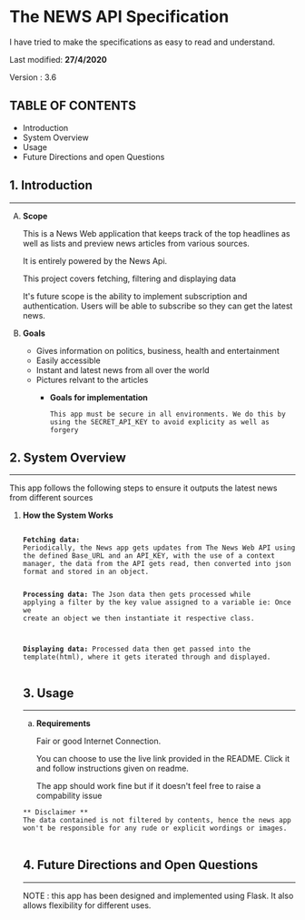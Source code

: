 # The NEWS API Specification
<p>I have tried to make the specifications as easy to read and understand.</p>
<p>Last modified: <b>27/4/2020</b></p>
<p>Version : 3.6</p>

## TABLE OF CONTENTS
<ul>
<li>Introduction</li>
<li>System Overview</li>
<li>Usage</li>
<li>Future Directions and open Questions</li>
</ul>

<h2> 1. Introduction </h2><hr>
<ol type='A'>
<li><b> Scope</b></li>
<p>This is a News Web application that keeps track of the top headlines as well as lists and preview news articles from various sources.</p>
<p>It is entirely powered by the News Api.</p>
<p>This project covers fetching, filtering and displaying data </p>
<p>It's future scope is the ability to implement subscription and authentication. Users will be able to subscribe so they can get the latest news.</p>

<li><b> Goals</b></li>
<ul>
<li>Gives information on politics, business, health and entertainment</li>
<li>Easily accessible</li>
<li>Instant and latest news from all over the world</li>
<li>Pictures relvant to the articles</li>
<ul>

<li><b> Goals for implementation</b></li>
<pre>
<code>This app must be secure in all environments. We do this by using the SECRET_API_KEY to avoid explicity as well as forgery</code>
</pre>
</ol>

<h2> 2. System Overview </h2><hr>
<p>This app follows the following steps to ensure it outputs the latest news from different sources </p>
<ol>
<li><b> How the System Works</b></li>
<pre><code> 
<b>Fetching data:</b>
Periodically, the News app gets updates from The News Web API using the defined Base_URL and an API_KEY, with the use of a context manager, the data from the API gets read, then converted into json format and stored in an object.

<b>Processing data:</b>
        The Json data then gets processed while applying a filter by the key value assigned to a variable
        ie: Once we create an object we then instantiate it respective class.

<b>Displaying data:</b>
        Processed data then get passed into the template(html), where it gets iterated through and displayed.
</code></pre>
</ul>
<h2> 3. Usage </h2><hr>
<ol type ='a'>
<li><b> Requirements</b></li>
<p>Fair or good Internet Connection.</p>
<p>You can choose to use the live link provided in the README. Click it and follow instructions given on readme.</p>
<p>The app should work fine but if it doesn't feel free to raise a compability issue </p>
</ol>
<pre>
<code>** Disclaimer **
The data contained is not filtered by contents, hence the news app won't be responsible for any rude or explicit wordings or images.
</code>
</pre>

<h2> 4. Future Directions and Open Questions </h2><hr>
<p>NOTE : this app has been designed and implemented using Flask. It also allows flexibility for different uses.</p>
